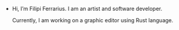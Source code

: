 - Hi, I’m Filipi Ferrarius. I am an artist and software developer.
  
  Currently, I am working on a graphic editor using Rust language.
